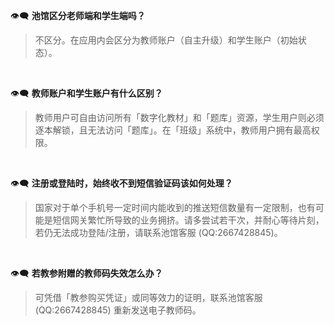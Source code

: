 
👁‍🗨  **池馆区分老师端和学生端吗？**

> 不区分。在应用内会区分为教师账户（自主升级）和学生账户（初始状态）。
</br>

👁‍🗨  **教师账户和学生账户有什么区别？**
> 教师用户可自由访问所有「数字化教材」和「题库」资源，学生用户则必须逐本解锁，且无法访问「题库」。在「班级」系统中，教师用户拥有最高权限。
</br>

👁‍🗨  **注册或登陆时，始终收不到短信验证码该如何处理？**
> 国家对于单个手机号一定时间内能收到的推送短信数量有一定限制，也有可能是短信网关繁忙所导致的业务拥挤。请多尝试若干次，并耐心等待片刻，若仍无法成功登陆/注册，请联系池馆客服 (QQ:2667428845)。
</br>

👁‍🗨  **若教参附赠的教师码失效怎么办？**
> 可凭借「教参购买凭证」或同等效力的证明，联系池馆客服 (QQ:2667428845) 重新发送电子教师码。